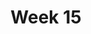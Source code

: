 ---
title: Week 15
days:
  - date: 2022-11-27
    events:
      "**Lecture 36**{: .label .label-lec} [Non-parametric Testing Alternatives](https://ph142-ucb.github.io/fa23/src/lec/Lec36_NonParamStat.pdf)[(Recording)](https://berkeley.zoom.us/rec/share/Xs4U1nNVqwVKE3lvjYQZ-oz4YafidKoiGeKnkryst9YNwBUFpOaHW5nB70DnL0w.HSb5nNFkA7yvM0-h)":
  - date: 2022-11-29
    events:
      "**Lecture 37**{: .label .label-lec} [Regression Modeling with a Categorical Exposure](https://ph142-ucb.github.io/fa23/src/lec/Lec37_Regression-with-categorica.pdf) [(Recording)](https://berkeley.zoom.us/rec/share/a8_736_NLubhN5Qi4-fcI9rYYwWcaNF_iTtSG24_jpxNYFkNaUZvkTz51cXyK93d.tsCDUMbR2j12zX19)":
      "**Lab**{: .label .label-lab} [Final Exam Review](https://docs.google.com/presentation/d/1bco_6YnnIHhU3Eic4N8WY2IoAHMDPStT1YiePpDbLnU/edit?usp=sharing)":
  - date: 2022-12-01
    events:
     "**Lecture 38**{: .label .label-lec} [Final Exam Review](https://ph142-ucb.github.io/fa23/src/lec/Lec38_Part-III_review.pdf) [(Recording)](https://berkeley.zoom.us/rec/share/oqSzZ2CaYdq4xMQRcujSONXJB4X3mIBOLV7lZ-EfYhn1t9MyzjNMMV5NPPIot6J5.zckCsQ-tQERxJVOe)":
     "**Data Project**{: .label .label-proj} Data Skills Demonstration Part III (Due 11:59 PM PST)":
---